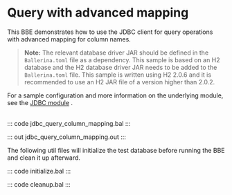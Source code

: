 # Query with advanced mapping

This BBE demonstrates how to use the JDBC  client for query operations with advanced mapping for column names.

>**Note:** The relevant database driver JAR should be defined in the `Ballerina.toml` file as a dependency. This sample is based on an H2 database and the H2 database driver JAR needs to be added to the `Ballerina.toml` file. This sample is written using H2 2.0.6 and it is recommended to use an H2 JAR file of a version higher than 2.0.2.

For a sample configuration and more information on the underlying module, see the [JDBC module](https://lib.ballerina.io/ballerinax/java.jdbc/latest/) .<br><br>


::: code jdbc_query_column_mapping.bal :::

::: out jdbc_query_column_mapping.out :::

The following util files will initialize the test database before running the BBE and clean it up afterward.

::: code initialize.bal :::

::: code cleanup.bal :::
